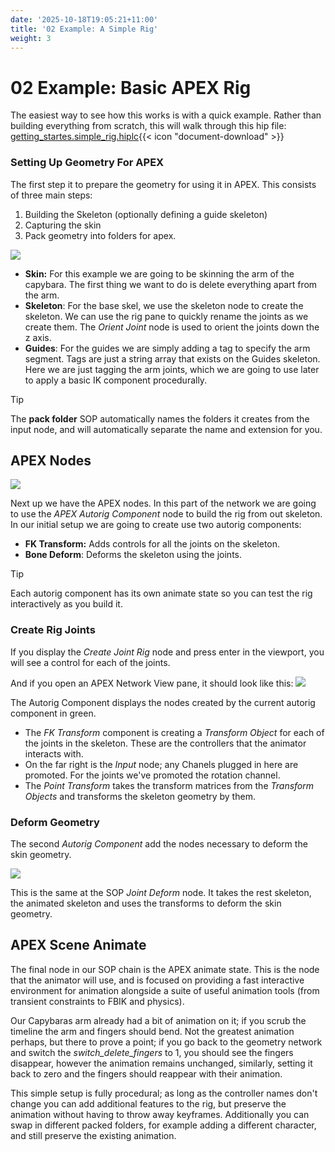 ```yaml
---
date: '2025-10-18T19:05:21+11:00'
title: '02 Example: A Simple Rig'
weight: 3
---
```


# 02 Example: Basic APEX Rig
The easiest way  to see how this works is with a quick example. Rather than building everything from scratch, this will walk through this hip file:
 [getting_startes.simple_rig.hiplc](/apex/img/getting_startes.simple_rig.hiplc){{< icon "document-download" >}}

### Setting Up Geometry For APEX
The first step it to prepare the geometry for using it in APEX. This consists of three main steps:

1. Building the Skeleton (optionally defining a guide skeleton)
2. Capturing the skin
3. Pack geometry into folders for apex. 

![](/apex/img/getting_started.overview.png)

- **Skin:** For this example we are going to be skinning the arm of the capybara. The first thing we want to do is delete everything apart from the arm. 
- **Skeleton**: For the base skel, we use the skeleton node to create the  skeleton. We can use the rig pane to quickly rename the joints as we create them. The *Orient Joint* node is used to orient the joints down the z axis. 
- **Guides**: For the guides we are simply adding a tag to specify the arm segment. Tags are just a string array that exists on the Guides skeleton. Here we are just tagging the arm joints, which we are going to use later to apply a basic IK component procedurally. 

> [!Tip]
The **pack folder** SOP automatically names the folders it creates from the input node, and will automatically separate the name and extension for you.

## APEX Nodes
![](/apex/img/getting_started.apex_nodes.png)

Next up we have the APEX nodes. In this part of the network we are going to use the *APEX Autorig Component* node to build the rig from out skeleton. In our initial setup we are going to create use two autorig components:

- **FK Transform:** Adds controls for all the joints on the skeleton.
- **Bone Deform**: Deforms the skeleton using the joints.

> [!Tip]
Each autorig component has its own animate state so you can test the rig interactively as you build it. 

### Create Rig Joints
If you display the *Create Joint Rig* node and press enter in the viewport, you will see a control for each of the joints.

And if you open an APEX Network View pane, it should look like this:
![](/apex/img/getting_started.fk_graph.jpg)

The Autorig Component  displays the nodes created by the current autorig component in green. 
- The *FK Transform* component is creating a *Transform Object* for each of the joints in the skeleton. These are the controllers that the animator interacts with. 
- On the far right is the *Input*  node; any Chanels plugged in here are promoted. For the joints we've promoted the rotation channel.
- The *Point Transform* takes the transform matrices from the *Transform Objects* and transforms the skeleton geometry by them. 

### Deform Geometry
The second *Autorig Component* add the nodes necessary to deform the skin geometry.

![](/apex/img/getting_started.deform_graph.jpg) 

This is the same at the SOP *Joint Deform* node. It takes the rest skeleton, the animated skeleton and uses the transforms to deform the skin geometry. 

## APEX Scene Animate
The final node in our SOP chain is the APEX animate state. This is the node that the animator will use, and is focused on providing a fast interactive environment for animation alongside a suite of useful animation tools (from transient constraints to FBIK and physics). 

Our Capybaras arm already had a bit of animation on it; if you scrub the timeline the arm and fingers should bend. Not the greatest animation perhaps, but there to prove a point; if you go back to the geometry network and switch the *switch_delete_fingers* to 1, you should see the fingers disappear, however the animation remains unchanged, similarly, setting it back to zero and the fingers should reappear with their animation.

This simple setup is fully procedural; as long as the controller names don't change you can add additional features to the rig, but preserve the animation without having to throw away keyframes. Additionally you can swap in different packed folders, for example adding a different character, and still preserve the existing animation. 
